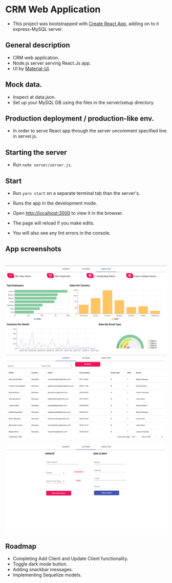 # CRM Web Application
- This project was bootstrapped with [Create React App](https://github.com/facebook/create-react-app), adding on to it express-MySQL server.

## General description
- CRM web application.
- Node.js server serving React.Js app. 
- UI by [Material-UI](https://material-ui.com/).

## Mock data.
- Inspect at data.json.
- Set up your MySQL DB using the files in the server/setup directory.

## Production deployment / production-like env.
- In order to serve React app through the server uncomment specified line in server.js.

## Starting the server 
- Run `node server/server.js`.

## Start
- Run `yarn start` on a separate terminal tab than the server's.
- Runs the app in the development mode.<br />
- Open [http://localhost:3000](http://localhost:3000) to view it in the browser.

- The page will reload if you make edits.<br />
- You will also see any lint errors in the console.

## App screenshots
<h1 align="center">
    <img src="./screenshots/analytics.png" width="756"/>
    <img src="./screenshots/clients.png" width="756"/>
    <img src="./screenshots/actions.png" width="756"/>
</h1>

## Roadmap
- Completing Add Client and Update Client functionality.
- Toggle dark mode button.
- Adding snackbar messages.
- Implementing Sequelize models.


